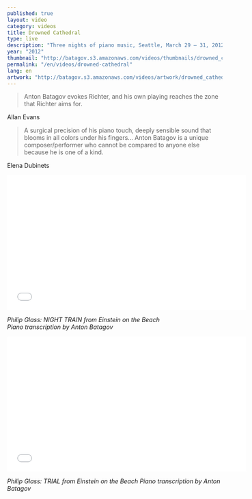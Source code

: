```yaml
---
published: true
layout: video
category: videos
title: Drowned Cathedral
type: live
description: "Three nights of piano music, Seattle, March 29 – 31, 2012"
year: "2012"
thumbnail: "http://batagov.s3.amazonaws.com/videos/thumbnails/drowned_cathedral_thumb.jpg"
permalink: "/en/videos/drowned-cathedral"
lang: en
artwork: "http://batagov.s3.amazonaws.com/videos/artwork/drowned_cathedral.jpg"
---
```


> Anton Batagov evokes Richter, and his own playing reaches the zone that Richter aims for.

Allan Evans

> A surgical precision of his piano touch, deeply sensible sound that blooms in all colors under his fingers… Anton Batagov is a unique composer/performer who cannot be compared to anyone else because he is one of a kind.

Elena Dubinets

<iframe width="560" height="315" src="//www.youtube.com/embed/wI974tzStfU" frameborder="0" allowfullscreen></iframe>

_Philip Glass: NIGHT TRAIN from Einstein on the Beach  
Piano transcription by Anton Batagov_

<iframe width="560" height="315" src="//www.youtube.com/embed/ZOvlPvXXggs" frameborder="0" allowfullscreen></iframe>

_Philip Glass: TRIAL from Einstein on the Beach
Piano transcription by Anton Batagov_